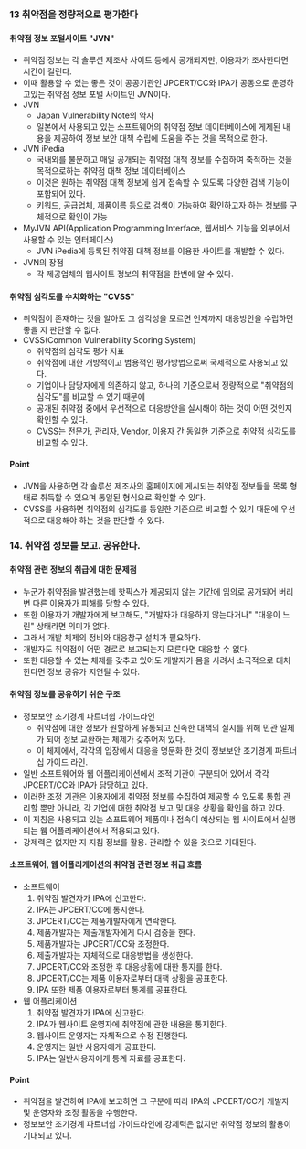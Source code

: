 ### 13 취약점을 정량적으로 평가한다
#### 취약점 정보 포털사이트 "JVN"
- 취약점 정보는 각 솔루션 제조사 사이트 등에서 공개되지만, 이용자가 조사한다면 시간이 걸린다.
- 이때 활용할 수 있는 좋은 것이 공공기관인 JPCERT/CC와 IPA가 공동으로 운영하고있는 취약점 정보 포털 사이트인 JVN이다.
- JVN
  - Japan Vulnerability Note의 약자
  - 일본에서 사용되고 있는 소프트웨어의 취약점 정보 데이터베이스에 게제된 내용을 제공하여 정보 보안 대책 수립에 도움을 주는 것을 목적으로 한다.
- JVN iPedia
  - 국내외를 불문하고 매일 공개되는 취약점 대책 정보를 수집하여 축적하는 것을 목적으로하는 취약점 대책 정보 데이터베이스
  - 이것은 원하는 취약점 대책 정보에 쉽게 접속할 수 있도록 다양한 검색 기능이 포함되어 있다.
  - 키워드, 공급업체, 제품이름 등으로 검색이 가능하여 확인하고자 하는 정보를 구체적으로 확인이 가능
- MyJVN API(Application Programming Interface, 웹서비스 기능을 외부에서 사용할 수 있는 인터페이스)
  - JVN iPedia에 등록된 취약점 대책 정보를 이용한 사이트를 개발할 수 있다.
- JVN의 장점
  - 각 제공업체의 웹사이트 정보의 취약점을 한번에 알 수 있다.

#### 취약점 심각도를 수치화하는 "CVSS"
- 취약점이 존재하는 것을 알아도 그 심각성을 모르면 언제까지 대응방안을 수립하면 좋을 지 판단할 수 없다.
- CVSS(Common Vulnerability Scoring System)
  - 취약점의 심각도 평가 지표
  - 취약점에 대한 개방적이고 범용적인 평가방법으로써 국제적으로 사용되고 있다.
  - 기업이나 담당자에게 의존하지 않고, 하나의 기준으로써 정량적으로 "취약점의 심각도"를 비교할 수 있기 때문에
  - 공개된 취약점 중에서 우선적으로 대응방안을 실시해야 하는 것이 어떤 것인지 확인할 수 있다.
  - CVSS는 전문가, 관리자, Vendor, 이용자 간 동일한 기준으로 취약점 심각도를 비교할 수 있다.

#### Point
- JVN을 사용하면 각 솔루션 제조사의 홈페이지에 게시되는 취약점 정보들을 목록 형태로 취득할 수 있으며 통일된 형식으로 확인할 수 있다.
- CVSS를 사용하면 취약점의 심각도를 동일한 기준으로 비교할 수 있기 때문에 우선적으로 대응해야 하는 것을 판단할 수 있다.

### 14. 취약점 정보를 보고. 공유한다.

#### 취약점 관련 정보의 취급에 대한 문제점
- 누군가 취약점을 발견했는데 핫픽스가 제공되지 않는 기간에 임의로 공개되어 버리변 다른 이용자가 피해를 당할 수 있다.
- 또한 이용자가 개발자에게 보고해도, "개발자가 대응하지 않는다거나" "대응이 느린" 상태라면 의미가 없다.
- 그래서 개발 체제의 정비와 대응창구 설치가 필요하다.
- 개발자도 취약점이 어떤 경로로 보고되는지 모른다면 대응할 수 없다.
- 또한 대응할 수 있는 체제를 갖추고 있어도 개발자가 몸을 사려서 소극적으로 대처한다면 정보 공유가 지연될 수 있다.

#### 취약점 정보를 공유하기 쉬운 구조
- 정보보안 조기경계 파트너쉽 가이드라인
  - 취약점에 대한 정보가 원할하게 유통되고 신속한 대책의 실시를 위해 민관 일체가 되어 정보 교환하는 체제가 갖추어져 있다.
  - 이 체제에서, 각각의 입장에서 대응을 명문화 한 것이 정보보안 조기경계 파트너십 가이드 라인.
- 일반 소프트웨어와 웹 어플리케이션에서 조적 기관이 구분되어 있어서 각각 JPCERT/CC와 IPA가 담당하고 있다.
- 이러한 조정 기관은 이용자에게 취약점 정보를 수집하여 제공할 수 있도록 통합 관리할 뿐만 아니라, 각 기업에 대한 취악점 보고 및 대응 상황을 확인을 하고 있다.
- 이 지침은 사용되고 있는 소프트웨어 제품이나 접속이 예상되는 웹 사이트에서 실행되는 웹 어플리케이션에서 적용되고 있다.
- 강제력은 없지만 지 지침 정보를 활용. 관리할 수 있을 것으로 기대된다.

#### 소프트웨어, 웹 어플리케이션의 취약점 관련 정보 취급 흐름
- 소프트웨어
  1. 취약점 발견자가 IPA에 신고한다.
  2. IPA는 JPCERT/CC에 통지한다.
  3. JPCERT/CC는 제품개발자에게 연락한다.
  4. 제품개발자는 제출개발자에게 다시 검증을 한다.
  5. 제품개발자는 JPCERT/CC와 조정한다.
  6. 제출개발자는 자체적으로 대응방법을 생성한다.
  7. JPCERT/CC와 조정한 후 대응상황에 대한 통지를 한다.
  8. JPCERT/CC는 제품 이용자로부터 대책 상황을 공표한다.
  9. IPA 또한 제품 이용자로부터 통계를 공표한다.
- 웹 어플리케이션
  1. 취약점 발견자가 IPA에 신고한다.
  2. IPA가 웹사이트 운영자에 취약점에 관한 내용을 통지한다.
  3. 웹사이트 운영자는 자체적으로 수정 진행한다.
  4. 운영자는 일반 사용자에게 공표한다.
  5. IPA는 일반사용자에게 통계 자료를 공표한다.

#### Point
- 취약점을 발견하여 IPA에 보고하면 그 구분에 따라 IPA와 JPCERT/CC가 개발자 및 운영자와 조정 활동을 수행한다.
- 정보보안 조기경계 파트너쉽 가이드라인에 강제력은 없지만 취약점 정보의 활용이 기대되고 있다.